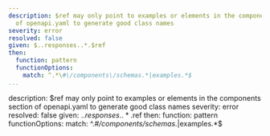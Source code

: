 ```yaml
---
description: $ref may only point to examples or elements in the components section
  of openapi.yaml to generate good class names
severity: error
resolved: false
given: $..responses..*.$ref
then:
  function: pattern
  functionOptions:
    match: ^.*\#\/components\/schemas.*|examples.*$
...
```

description: $ref may only point to examples or elements in the components section
  of openapi.yaml to generate good class names
severity: error
resolved: false
given: $..responses..*.$ref
then:
  function: pattern
  functionOptions:
    match: ^.*\#\/components\/schemas.*|examples.*$
